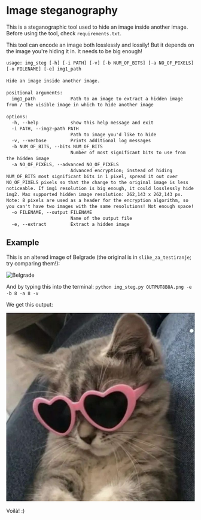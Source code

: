 # Image steganography

This is a steganographic tool used to hide an image inside another image. Before using the tool, check `requirements.txt`.

This tool can encode an image both losslessly and lossily! But it depends on the image you're hiding it in. It needs to be big enough!

```
usage: img_steg [-h] [-i PATH] [-v] [-b NUM_OF_BITS] [-a NO_OF_PIXELS] [-o FILENAME] [-e] img1_path

Hide an image inside another image.

positional arguments:
  img1_path             Path to an image to extract a hidden image from / the visible image in which to hide another image

options:
  -h, --help            show this help message and exit
  -i PATH, --img2-path PATH
                        Path to image you'd like to hide
  -v, --verbose         Prints additional log messages
  -b NUM_OF_BITS, --bits NUM_OF_BITS
                        Number of most significant bits to use from the hidden image
  -a NO_OF_PIXELS, --advanced NO_OF_PIXELS
                        Advanced encryption; instead of hiding NUM_OF_BITS most significant bits in 1 pixel, spread it out over NO_OF_PIXELS pixels so that the change to the original image is less noticeable. If img1 resolution is big enough, it could losslessly hide img2. Max supported hidden image resolution: 262,143 x 262,143 px. Note: 8 pixels are used as a header for the encryption algorithm, so you can't have two images with the same resolutions! Not enough space!
  -o FILENAME, --output FILENAME
                        Name of the output file
  -e, --extract         Extract a hidden image

```

## Example

This is an altered image of Belgrade (the original is in `slike_za_testiranje`; try comparing them!):

![Belgrade](OUTPUT8B8A.png "Belgrade")

And by typing this into the terminal:
`python img_steg.py OUTPUT8B8A.png -e -b 8 -a 8 -v`

We get this output:

![A cat with heart-shaped sunglasses](DECRYPTED.png "A cat with heart-shaped sunglasses")

Voilà! :)
